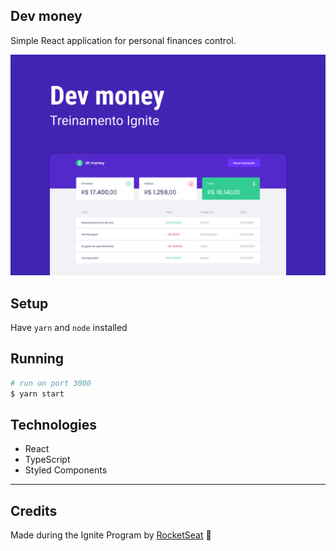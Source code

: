 ## Dev money

Simple React application for personal finances control.

<img src="./.github/Capa.png" alt="Dev Money">

## Setup

Have `yarn` and `node` installed

## Running

```bash
# run on port 3000
$ yarn start
```

## Technologies

- React
- TypeScript
- Styled Components

---

## Credits

Made during the Ignite Program by [RocketSeat](https://rocketseat.com.br/) 🚀
